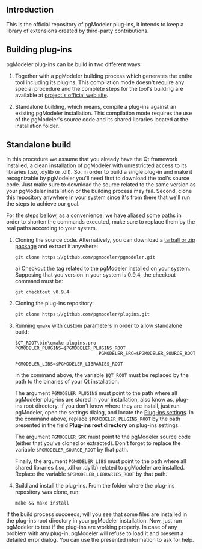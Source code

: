 Introduction
------------

This is the official repository of pgModeler plug-ins, it intends to keep a library of extensions created by third-party contributions.

Building plug-ins
-----------------

pgModeler plug-ins can be build in two different ways:

1) Together with a pgModeler building process which generates the entire tool including its plugins. This compilation mode doesn't require any special procedure and the complete steps for the tool's building are available at [project's official web site](https://www.pgmodeler.io/support/installation).

2) Standalone building, which means, compile a plug-ins against an existing pgModeler installation. This compilation mode requires the use of the pgModeler's source code and its shared libraries located at the installation folder.

Standalone build
----------------

In this procedure we assume that you already have the Qt framework installed, a clean installation of pgModeler with unrestricted access to its libraries (.so, .dylib or .dll). So, in order to build a single plug-in and make it recognizable by pgModeler you'll need first to download the tool's source code. Just make sure to download the source related to the same version as your pgModeler installation or the building process may fail. Second, clone this repository anywhere in your system since it's from there that we'll run the steps to achieve our goal. 

For the steps bellow, as a convenience, we have aliased some paths in order to shorten the commands executed, make sure to replace them by the real paths according to your system.

1. Cloning the source code. Alternatively, you can download a [tarball or zip package](https://github.com/pgmodeler/pgmodeler/tags) and extract it anywhere:

    ```
    git clone https://github.com/pgmodeler/pgmodeler.git
    ```
    
    a) Checkout the tag related to the pgModeler installed on your system. Supposing that you version in your system is 0.9.4, the checkout command must be:

    ```
    git checktout v0.9.4
    ```
        
2. Cloning the plug-ins repository:

      ```
      git clone https://github.com/pgmodeler/plugins.git
      ```

3. Running ```qmake``` with custom parameters in order to allow standalone build:

    ```
    $QT_ROOT\bin\qmake plugins.pro PGMODELER_PLUGINS=$PGMODELER_PLUGINS_ROOT
                                   PGMODELER_SRC=$PGMODELER_SOURCE_ROOT
                                   PGMODELER_LIBS=$PGMODELER_LIBRARIES_ROOT
    ```
    
    In the command above, the variable ```$QT_ROOT``` must be replaced by the path to the binaries of your Qt installation.
    
    The argument ```PGMODELER_PLUGINS``` must point to the path where all pgModeler plug-ins are stored in your installation, also know as, plug-ins root directory. If you don't know where they are install, just run pgModeler, open the settings dialog, and locate the [Plug-ins settings](https://www.pgmodeler.io/support/docs/46-plug-ins-settings?v=0.9.4). In the command above, replace ```$PGMODELER_PLUGINS_ROOT``` by the path presented in the field **Plug-ins root directory** on plug-ins settings.

    The argument ```PGMODELER_SRC``` must point to the pgModeler source code (either that you've cloned or extracted). Don't forget to replace the variable ```$PGMODELER_SOURCE_ROOT``` by that path.

    Finally, the argument ```PGMODELER_LIBS``` must point to the path where all shared libraries (.so, .dll or .dylib) related to pgModeler are installed. Replace the variable ```$PGMODELER_LIBRARIES_ROOT``` by that path.
    
4. Build and install the plug-ins. From the folder where the plug-ins repository was clone, run:

    ```
    make && make install
    ```
   
 If the build process succeeds, will you see that some files are installed in the plug-ins root directory in your pgModeler installation. Now, just run pgModeler to test if the plug-ins are working properly. In case of any problem with any plug-in, pgModeler will refuse to load it and present a detailed error dialog. You can use the presented information to ask for help.

